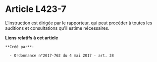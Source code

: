 # Article L423-7

L'instruction est dirigée par le rapporteur, qui peut procéder à toutes les auditions et consultations qu'il estime
nécessaires.

**Liens relatifs à cet article**

	**Créé par**:

	  - Ordonnance n°2017-762 du 4 mai 2017 - art. 38
